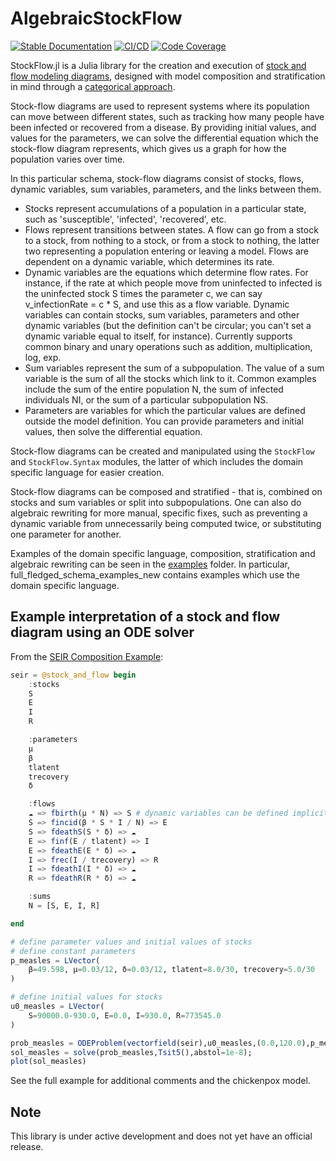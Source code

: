 # AlgebraicStockFlow

[![Stable Documentation](https://img.shields.io/badge/docs-stable-blue.svg)](https://algebraicjulia.github.io/StockFlow.jl/dev/)
[![CI/CD](https://github.com/AlgebraicJulia/StockFlow.jl/actions/workflows/julia_ci.yml/badge.svg)](https://github.com/AlgebraicJulia/StockFlow.jl/actions/workflows/julia_ci.yml)
[![Code Coverage](https://codecov.io/gh/AlgebraicJulia/StockFlow.jl/branch/main/graph/badge.svg)](https://codecov.io/gh/AlgebraicJulia/StockFlow.jl)

StockFlow.jl is a Julia library for the creation and execution of [stock and flow modeling diagrams](https://en.wikipedia.org/wiki/System_dynamics#Stock_and_flow_diagrams), designed with model composition and stratification in mind through a [categorical approach](https://arxiv.org/abs/2211.01290).

Stock-flow diagrams are used to represent systems where its population can move between different states, such as tracking how many people have been infected or recovered from a disease. By providing initial values, and values for the parameters, we can solve the differential equation which the stock-flow diagram represents, which gives us a graph for how the population varies over time.

In this particular schema, stock-flow diagrams consist of stocks, flows, dynamic variables, sum variables, parameters, and the links between them.

- Stocks represent accumulations of a population in a particular state, such as 'susceptible', 'infected', 'recovered', etc.
- Flows represent transitions between states. A flow can go from a stock to a stock, from nothing to a stock, or from a stock to nothing, the latter two representing a population entering or leaving a model. Flows are dependent on a dynamic variable, which determines its rate.
- Dynamic variables are the equations which determine flow rates. For instance, if the rate at which people move from uninfected to infected is the uninfected stock S times the parameter c, we can say v_infectionRate = c \* S, and use this as a flow variable. Dynamic variables can contain stocks, sum variables, parameters and other dynamic variables (but the definition can't be circular; you can't set a dynamic variable equal to itself, for instance). Currently supports common binary and unary operations such as addition, multiplication, log, exp.
- Sum variables represent the sum of a subpopulation. The value of a sum variable is the sum of all the stocks which link to it. Common examples include the sum of the entire population N, the sum of infected individuals NI, or the sum of a particular subpopulation NS.
- Parameters are variables for which the particular values are defined outside the model definition. You can provide parameters and initial values, then solve the differential equation.

Stock-flow diagrams can be created and manipulated using the `StockFlow` and `StockFlow.Syntax` modules, the latter of which includes the domain specific language for easier creation.

Stock-flow diagrams can be composed and stratified - that is, combined on stocks and sum variables or split into subpopulations. One can also do algebraic rewriting for more manual, specific fixes, such as preventing a dynamic variable from unnecessarily being computed twice, or substituting one parameter for another.

Examples of the domain specific language, composition, stratification and algebraic rewriting can be seen in the [examples](examples) folder. In particular, full_fledged_schema_examples_new contains examples which use the domain specific language.

## Example interpretation of a stock and flow diagram using an ODE solver

From the [SEIR Composition Example](examples/full_fledged_schema_examples_new/composition/SEIR_full_model_measles_chickenpox.ipynb):

```julia
seir = @stock_and_flow begin
    :stocks
    S
    E
    I
    R

    :parameters
    μ
    β
    tlatent
    trecovery
    δ

    :flows
    ☁ => fbirth(μ * N) => S # dynamic variables can be defined implicitly or with :dynamic_variables
    S => fincid(β * S * I / N) => E
    S => fdeathS(S * δ) => ☁
    E => finf(E / tlatent) => I
    E => fdeathE(E * δ) => ☁
    I => frec(I / trecovery) => R
    I => fdeathI(I * δ) => ☁
    R => fdeathR(R * δ) => ☁

    :sums
    N = [S, E, I, R]

end

# define parameter values and initial values of stocks
# define constant parameters
p_measles = LVector(
    β=49.598, μ=0.03/12, δ=0.03/12, tlatent=8.0/30, trecovery=5.0/30
)

# define initial values for stocks
u0_measles = LVector(
    S=90000.0-930.0, E=0.0, I=930.0, R=773545.0
)

prob_measles = ODEProblem(vectorfield(seir),u0_measles,(0.0,120.0),p_measles);
sol_measles = solve(prob_measles,Tsit5(),abstol=1e-8);
plot(sol_measles)
```

See the full example for additional comments and the chickenpox model.

## Note

This library is under active development and does not yet have an official release.
